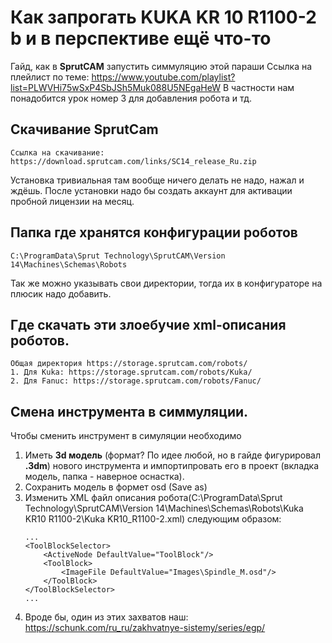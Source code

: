 # Как запрогать KUKA KR 10 R1100-2 b и в перспективе ещё что-то
Гайд, как в **SprutCAM** запустить симмуляцию этой параши
Ссылка на плейлист по теме: https://www.youtube.com/playlist?list=PLWVHi75wSxP4SbJSh5Muk088U5NEgaHeW
В частности нам понадобится урок номер 3 для добавления робота и тд.

## Скачивание SprutCam
    Ссылка на скачивание: https://download.sprutcam.com/links/SC14_release_Ru.zip
Установка тривиальная там вообще ничего делать не надо, нажал и ждёшь. После установки надо бы создать аккаунт для активации пробной лицензии на месяц. 

## Папка где хранятся конфигурации роботов
    C:\ProgramData\Sprut Technology\SprutCAM\Version 14\Machines\Schemas\Robots
Так же можно указывать свои директории, тогда их в конфигураторе на плюсик надо добавить.

## Где скачать эти злоебучие xml-описания роботов.
    Общая директория https://storage.sprutcam.com/robots/
    1. Для Kuka: https://storage.sprutcam.com/robots/Kuka/
    2. Для Fanuc: https://storage.sprutcam.com/robots/Fanuc/

## Смена инструмента в симмуляции.
Чтобы сменить инструмент в симуляции необходимо 
1. Иметь **3d модель** (формат? По идее любой, но в гайде фигурировал **.3dm**) нового инструмента и импортипровать его в проект (вкладка модель, папка - наверное оснастка).
2. Сохранить модель в формет osd (Save as)
3. Изменить XML файл описания робота(C:\ProgramData\Sprut Technology\SprutCAM\Version 14\Machines\Schemas\Robots\Kuka KR10 R1100-2\Kuka KR10_R1100-2.xml) следующим образом:
    ```
    ...
    <ToolBlockSelector>
		<ActiveNode DefaultValue="ToolBlock"/>
		<ToolBlock>
			<ImageFile DefaultValue="Images\Spindle_M.osd"/>
		</ToolBlock>
	</ToolBlockSelector>
    ...
    ```
4. Вроде бы, один из этих захватов наш: https://schunk.com/ru_ru/zakhvatnye-sistemy/series/egp/
